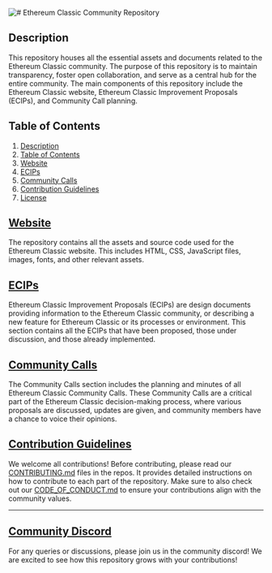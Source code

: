 ![# Ethereum Classic Community Repository](https://raw.githubusercontent.com/ethereumclassic/.github/9c0a40eb134ae6de8ac1e57ec73418b9836f5dd6/ref/banner_logo.svg)

## Description

This repository houses all the essential assets and documents related to the Ethereum Classic community. The purpose of this repository is to maintain transparency, foster open collaboration, and serve as a central hub for the entire community. The main components of this repository include the Ethereum Classic website, Ethereum Classic Improvement Proposals (ECIPs), and Community Call planning.

## Table of Contents

1. [Description](#description)
2. [Table of Contents](#table-of-contents)
3. [Website](#website)
4. [ECIPs](#ecips)
5. [Community Calls](#community-calls)
6. [Contribution Guidelines](#contribution-guidelines)
7. [License](#license)

## [Website](https://github.com/ethereumclassic/ethereumclassic.github.io)

The repository contains all the assets and source code used for the Ethereum Classic website. This includes HTML, CSS, JavaScript files, images, fonts, and other relevant assets.

## [ECIPs](https://github.com/ethereumclassic/ECIPs)

Ethereum Classic Improvement Proposals (ECIPs) are design documents providing information to the Ethereum Classic community, or describing a new feature for Ethereum Classic or its processes or environment. This section contains all the ECIPs that have been proposed, those under discussion, and those already implemented.

## [Community Calls](https://github.com/ethereumclassic/community-calls)

The Community Calls section includes the planning and minutes of all Ethereum Classic Community Calls. These Community Calls are a critical part of the Ethereum Classic decision-making process, where various proposals are discussed, updates are given, and community members have a chance to voice their opinions.

## [Contribution Guidelines](https://github.com/ethereumclassic/volunteer)

We welcome all contributions! Before contributing, please read our [CONTRIBUTING.md](CONTRIBUTING.md) files in the repos. It provides detailed instructions on how to contribute to each part of the repository. Make sure to also check out our [CODE_OF_CONDUCT.md](CODE_OF_CONDUCT.md) to ensure your contributions align with the community values.

---
## [Community Discord](https://discord.gg/MHjuv3XNtK) 

For any queries or discussions, please join us in the community discord! We are excited to see how this repository grows with your contributions!
